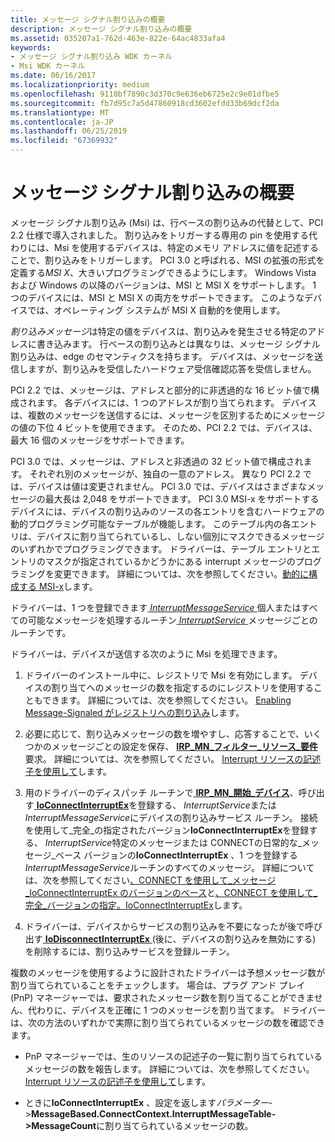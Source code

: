 ```yaml
---
title: メッセージ シグナル割り込みの概要
description: メッセージ シグナル割り込みの概要
ms.assetid: 035207a1-762d-463e-822e-64ac4833afa4
keywords:
- メッセージ シグナル割り込み WDK カーネル
- Msi WDK カーネル
ms.date: 06/16/2017
ms.localizationpriority: medium
ms.openlocfilehash: 9110bf7890c3d370c9e636eb6725e2c9e01dfbe5
ms.sourcegitcommit: fb7d95c7a5d47860918cd3602efdd33b69dcf2da
ms.translationtype: MT
ms.contentlocale: ja-JP
ms.lasthandoff: 06/25/2019
ms.locfileid: "67369932"
---
```

# <a name="introduction-to-message-signaled-interrupts"></a>メッセージ シグナル割り込みの概要


メッセージ シグナル割り込み (Msi) は、行ベースの割り込みの代替として、PCI 2.2 仕様で導入されました。 割り込みをトリガーする専用の pin を使用する代わりには、Msi を使用するデバイスは、特定のメモリ アドレスに値を記述することで、割り込みをトリガーします。 PCI 3.0 と呼ばれる、MSI の拡張の形式を定義する*MSI X*、大きいプログラミングできるようにします。 Windows Vista および Windows の以降のバージョンは、MSI と MSI X をサポートします。 1 つのデバイスには、MSI と MSI X の両方をサポートできます。 このようなデバイスでは、オペレーティング システムが MSI X 自動的を使用します。

*割り込みメッセージ*は特定の値をデバイスは、割り込みを発生させる特定のアドレスに書き込みます。 行ベースの割り込みとは異なりは、メッセージ シグナル割り込みは、edge のセマンティクスを持ちます。 デバイスは、メッセージを送信しますが、割り込みを受信したハードウェア受信確認応答を受信しません。

PCI 2.2 では、メッセージは、アドレスと部分的に非透過的な 16 ビット値で構成されます。 各デバイスには、1 つのアドレスが割り当てられます。 デバイスは、複数のメッセージを送信するには、メッセージを区別するためにメッセージの値の下位 4 ビットを使用できます。 そのため、PCI 2.2 では、デバイスは、最大 16 個のメッセージをサポートできます。

PCI 3.0 では、メッセージは、アドレスと非透過の 32 ビット値で構成されます。 それぞれ別のメッセージが、独自の一意のアドレス。 異なり PCI 2.2 では、デバイスは値は変更されません。 PCI 3.0 では、デバイスはさまざまなメッセージの最大長は 2,048 をサポートできます。 PCI 3.0 MSI-x をサポートするデバイスには、デバイスの割り込みのソースの各エントリを含むハードウェアの動的プログラミング可能なテーブルが機能します。 このテーブル内の各エントリは、デバイスに割り当てられているし、しない個別にマスクできるメッセージのいずれかでプログラミングできます。 ドライバーは、テーブル エントリとエントリのマスクが指定されているかどうかにある interrupt メッセージのプログラミングを変更できます。 詳細については、次を参照してください。[動的に構成する MSI-x](dynamically-configuring-msi-x.md)します。

ドライバーは、1 つを登録できます[ *InterruptMessageService* ](https://docs.microsoft.com/windows-hardware/drivers/ddi/content/wdm/nc-wdm-kmessage_service_routine)個人またはすべての可能なメッセージを処理するルーチン[ *InterruptService* ](https://docs.microsoft.com/windows-hardware/drivers/ddi/content/wdm/nc-wdm-kservice_routine)メッセージごとのルーチンです。

ドライバーは、デバイスが送信する次のように Msi を処理できます。

1.  ドライバーのインストール中に、レジストリで Msi を有効にします。 デバイスの割り当てへのメッセージの数を指定するのにレジストリを使用することもできます。 詳細については、次を参照してください。 [Enabling Message-Signaled がレジストリへの割り込み](enabling-message-signaled-interrupts-in-the-registry.md)します。

2.  必要に応じて、割り込みメッセージの数を増やすし、応答することで、いくつかのメッセージごとの設定を保存、 [ **IRP\_MN\_フィルター\_リソース\_要件**](https://docs.microsoft.com/windows-hardware/drivers/kernel/irp-mn-filter-resource-requirements)要求。 詳細については、次を参照してください。 [Interrupt リソースの記述子を使用して](using-interrupt-resource-descriptors.md)します。

3.  用のドライバーのディスパッチ ルーチンで[ **IRP\_MN\_開始\_デバイス**](https://docs.microsoft.com/windows-hardware/drivers/kernel/irp-mn-start-device)、呼び出す[ **IoConnectInterruptEx**](https://docs.microsoft.com/windows-hardware/drivers/ddi/content/wdm/nf-wdm-ioconnectinterruptex)を登録する、 *InterruptService*または*InterruptMessageService*にデバイスの割り込みサービス ルーチン。 接続を使用して\_完全\_の指定されたバージョン**IoConnectInterruptEx**を登録する、 *InterruptService*特定のメッセージまたは CONNECTの日常的な\_メッセージ\_ベース バージョンの**IoConnectInterruptEx** 、1 つを登録する*InterruptMessageService*ルーチンのすべてのメッセージ。 詳細については、次を参照してください[、CONNECT を使用して\_メッセージ\_IoConnectInterruptEx のバージョンのベース](using-the-connect-message-based-version-of-ioconnectinterruptex.md)と[、CONNECT を使用して\_完全\_バージョンの指定。IoConnectInterruptEx](using-the-connect-fully-specified-version-of-ioconnectinterruptex.md)します。

4.  ドライバーは、デバイスからサービスの割り込みを不要になったが後で呼び出す[ **IoDisconnectInterruptEx** ](https://docs.microsoft.com/windows-hardware/drivers/ddi/content/wdm/nf-wdm-iodisconnectinterruptex) (後に、デバイスの割り込みを無効にする) を削除するには、割り込みサービスを登録ルーチン。

複数のメッセージを使用するように設計されたドライバーは予想メッセージ数が割り当てられていることをチェックします。 場合は、プラグ アンド プレイ (PnP) マネージャーでは、要求されたメッセージ数を割り当てることができません、代わりに、デバイスを正確に 1 つのメッセージを割り当てます。 ドライバーは、次の方法のいずれかで実際に割り当てられているメッセージの数を確認できます。

-   PnP マネージャーでは、生のリソースの記述子の一覧に割り当てられているメッセージの数を報告します。 詳細については、次を参照してください。 [Interrupt リソースの記述子を使用して](using-interrupt-resource-descriptors.md)します。

-   ときに**IoConnectInterruptEx** 、設定を返します*パラメーター*-&gt;**MessageBased.ConnectContext.InterruptMessageTable-&gt;MessageCount**に割り当てられているメッセージの数。

 

 




